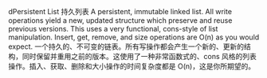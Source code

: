 dPersistent List 持久列表
A persistent, immutable linked list. All write operations yield a new, updated structure which preserve and reuse previous versions. This uses a very functional, cons-style of list manipulation. Insert, get, remove, and size operations are O(n) as you would expect.
一个持久的、不可变的链表。所有写操作都会产生一个新的、更新的结构，同时保留并重用之前的版本。这使用了一种非常函数式的、cons 风格的列表操作。插入、获取、删除和大小操作的时间复杂度都是 O(n)，这是你所期望的。
